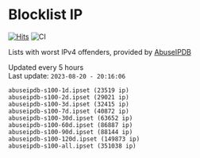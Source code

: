 # Blocklist IP

[![Hits](https://hits.seeyoufarm.com/api/count/incr/badge.svg?url=https%3A%2F%2Fgithub.com%2Fborestad%2Fblocklist-ip%2F&count_bg=%2379C83D&title_bg=%23555555&icon=&icon_color=%23E7E7E7&title=hits&edge_flat=false)](https://hits.seeyoufarm.com)  ![CI](https://img.shields.io/github/workflow/status/borestad/blocklist-ip/CI?style=flat-square)

Lists with worst IPv4 offenders, provided by [AbuseIPDB](https://www.abuseipdb.com/)

<!-- FOOTER-PLACEHOLDER -->
Updated every 5 hours<br>
Last update: `2023-08-20 - 20:16:06`
```
abuseipdb-s100-1d.ipset (23519 ip)
abuseipdb-s100-2d.ipset (29021 ip)
abuseipdb-s100-3d.ipset (32415 ip)
abuseipdb-s100-7d.ipset (40872 ip)
abuseipdb-s100-30d.ipset (63652 ip)
abuseipdb-s100-60d.ipset (86887 ip)
abuseipdb-s100-90d.ipset (88144 ip)
abuseipdb-s100-120d.ipset (149873 ip)
abuseipdb-s100-all.ipset (351038 ip)
```

